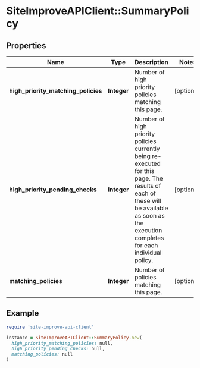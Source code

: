 # SiteImproveAPIClient::SummaryPolicy

## Properties

| Name | Type | Description | Notes |
| ---- | ---- | ----------- | ----- |
| **high_priority_matching_policies** | **Integer** | Number of high priority policies matching this page. | [optional] |
| **high_priority_pending_checks** | **Integer** | Number of high priority policies currently being re-executed for this page. The results of each of these will be available as soon as the execution completes for each individual policy. | [optional] |
| **matching_policies** | **Integer** | Number of policies matching this page. | [optional] |

## Example

```ruby
require 'site-improve-api-client'

instance = SiteImproveAPIClient::SummaryPolicy.new(
  high_priority_matching_policies: null,
  high_priority_pending_checks: null,
  matching_policies: null
)
```

